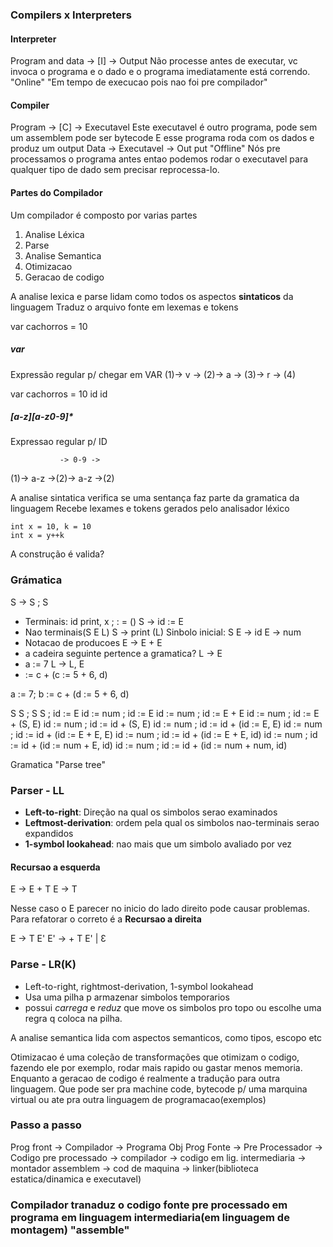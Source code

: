 ### Compilers x Interpreters

#### Interpreter
Program and data -> [I] -> Output
Não processe antes de executar, vc invoca o programa e o dado
e o programa imediatamente está correndo.
"Online"
"Em tempo de execucao pois nao foi pre compilador"

#### Compiler

Program -> [C] -> Executavel
Este executavel é outro programa, pode sem um assemblem pode ser bytecode
E esse programa roda com os dados e produz um output
Data -> Executavel -> Out put
"Offline"
Nós pre processamos o programa antes
entao podemos rodar o executavel para qualquer tipo de dado sem precisar reprocessa-lo.

#### Partes do Compilador

Um compilador é composto por varias partes
1. Analise Léxica
2. Parse
3. Analise Semantica
4. Otimizacao
5. Geracao de codigo

A analise lexica e parse lidam como todos os aspectos **sintaticos** da linguagem
Traduz o arquivo fonte em lexemas e tokens

var cachorros = 10

##### var

Expressão regular p/ chegar em VAR
(1)-> v -> (2)-> a -> (3)-> r -> (4)

var cachorros = 10
    id          id

##### [a-z][a-z0-9]*

Expressao regular p/ ID

               -> 0-9 ->
(1)-> a-z ->(2)-> a-z ->(2)

A analise sintatica verifica se uma sentança faz parte da gramatica da linguagem
Recebe lexames e tokens gerados pelo analisador léxico

```
int x = 10, k = 10
int x = y++k
```
A construção é valida?

### Grámatica

S -> S ; S
- Terminais: id print, x ; : = ()
S -> id := E
- Nao terminais(S E L)
S -> print (L)
Sinbolo inicial: S
E -> id
E -> num
- Notacao de producoes
E -> E + E
- a cadeira seguinte pertence a gramatica?
L -> E
- a := 7
L -> L, E
- := c + (c := 5 + 6, d)

a := 7;
b := c + (d := 5 + 6, d)

S
S ; S
S ; id := E
id := num ; id := E
id := num ; id := E + E
id := num ; id := E + (S, E)
id := num ; id := id + (S, E)
id := num ; id := id + (id := E, E)
id := num ; id := id + (id := E + E, E)
id := num ; id := id + (id := E + E, id)
id := num ; id := id + (id := num + E, id)
id := num ; id := id + (id := num + num, id)

Gramatica "Parse tree"

### Parser - LL
- **Left-to-right**: Direção na qual os simbolos serao examinados
- **Leftmost-derivation**: ordem pela qual os simbolos nao-terminais serao expandidos
- **1-symbol lookahead**: nao mais que um simbolo avaliado por vez

#### Recursao a esquerda
E -> E + T
E -> T

Nesse caso o E parecer no inicio do lado direito pode causar problemas.
Para refatorar o correto é a **Recursao a direita**

E -> T E'
E' -> + T E' | Ɛ

### Parse - LR(K)
 - Left-to-right, rightmost-derivation, 1-symbol lookahead
- Usa uma pilha p armazenar simbolos temporarios
- possui *carrega* e *reduz* que move os simbolos pro topo ou escolhe uma regra q coloca na pilha.



A analise semantica lida com aspectos semanticos, como tipos, escopo etc

Otimizacao é uma coleção de transformações que otimizam o codigo, fazendo ele por exemplo, rodar mais rapido ou gastar menos memoria.
Enquanto a geracao de codigo é realmente a tradução para outra linguagem.
Que pode ser pra machine code, bytecode p/ uma marquina virtual ou ate pra outra linguagem de programacao(exemplos)

### Passo a passo
Prog front -> Compilador -> Programa Obj
Prog Fonte -> Pre Processador -> Codigo pre processado -> compilador -> codigo em lig. intermediaria -> montador assemblem -> cod de maquina -> linker(biblioteca estatica/dinamica e executavel)

### Compilador tranaduz o codigo fonte pre processado em programa em linguagem intermediaria(em linguagem de montagem) "assemble"


